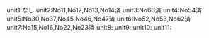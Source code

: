 unit1:なし
unit2:No11,No12,No13,No14済
unit3:No63済
unit4:No54済
unit5:No30,No37,No45,No46,No47済
unit6:No52,No53,No62済
unit7:No15,No16,No22,No23済
unit8:
unit9:
unit10:
unit11:
